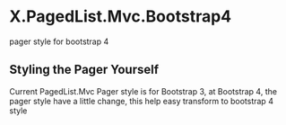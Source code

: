 # X.PagedList.Mvc.Bootstrap4
pager style for bootstrap 4

## Styling the Pager Yourself
Current PagedList.Mvc Pager style is for Bootstrap 3, at Bootstrap 4, the pager style have a little change, this help easy transform to bootstrap 4 style

